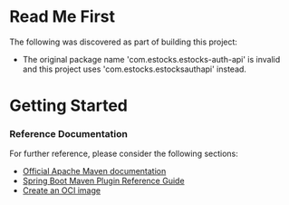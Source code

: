 # Read Me First
The following was discovered as part of building this project:

* The original package name 'com.estocks.estocks-auth-api' is invalid and this project uses 'com.estocks.estocksauthapi' instead.

# Getting Started

### Reference Documentation
For further reference, please consider the following sections:

* [Official Apache Maven documentation](https://maven.apache.org/guides/index.html)
* [Spring Boot Maven Plugin Reference Guide](https://docs.spring.io/spring-boot/docs/2.6.8/maven-plugin/reference/html/)
* [Create an OCI image](https://docs.spring.io/spring-boot/docs/2.6.8/maven-plugin/reference/html/#build-image)

